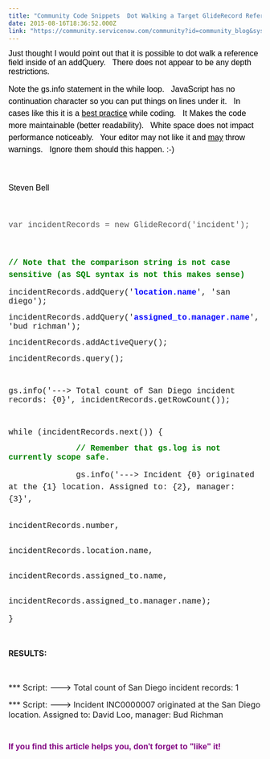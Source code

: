```yaml
---
title: "Community Code Snippets  Dot Walking a Target GlideRecord Reference Field"
date: 2015-08-16T18:36:52.000Z
link: "https://community.servicenow.com/community?id=community_blog&sys_id=98bde6a9dbd0dbc01dcaf3231f961941"
---
```

<p style="color: #000000; font-family: Arial, Verdana, Helvetica, sans-serif; font-size: 13.3333330154419px;"><span style="font-size: 12pt;">Just thought I would point out that it is possible to dot walk a reference field inside of an addQuery.   There does not appear to be any depth restrictions.</span></p><p style="color: #000000; font-family: Arial, Verdana, Helvetica, sans-serif; font-size: 13.3333330154419px;"></p><p><span style="line-height: 1.5em; color: #000000; font-size: 12pt; font-family: Arial, Verdana, Helvetica, sans-serif;">Note the gs.info statement in the while loop.   JavaScript has no continuation character so you can put things on lines under it.   In cases like this it is a </span><span style="color: #000000; font-family: Arial, Verdana, Helvetica, sans-serif; font-size: 12pt; line-height: 1.5em; text-decoration: underline;">best practice</span><span style="color: #000000; font-family: Arial, Verdana, Helvetica, sans-serif;"><span style="font-size: 12pt; line-height: 1.5em;"> while coding.   It Makes the code more maintainable (better readability).   White space does not impact performance </span><span style="font-size: 16px; line-height: 24px;">noticeably</span><span style="font-size: 12pt; line-height: 1.5em;">.   Your editor may not like it and </span></span><span style="color: #000000; font-family: Arial, Verdana, Helvetica, sans-serif; font-size: 12pt; line-height: 1.5em; text-decoration: underline;">may</span><span style="line-height: 1.5em; color: #000000; font-size: 12pt; font-family: Arial, Verdana, Helvetica, sans-serif;"> throw warnings.   Ignore them should this happen. :-)</span></p><p style="color: #000000; font-family: Arial, Verdana, Helvetica, sans-serif; font-size: 13.3333330154419px;"><span style="font-size: 12pt; line-height: 1.5em;"><br/></span></p><p style="color: #000000; font-family: Arial, Verdana, Helvetica, sans-serif; font-size: 13.3333330154419px;"><span style="font-size: 12pt; line-height: 1.5em;">Steven Bell</span></p><p style="color: #000000; font-family: Arial, Verdana, Helvetica, sans-serif; font-size: 13.3333330154419px;"></p><p style="color: #000000; font-family: Arial, Verdana, Helvetica, sans-serif; font-size: 13.3333330154419px;"><span style="font-family: 'courier new', courier; font-size: 12pt; color: #575757; line-height: 1.5em;"><br/></span></p><p style="color: #000000; font-family: Arial, Verdana, Helvetica, sans-serif; font-size: 13.3333330154419px;"><span style="font-family: 'courier new', courier; font-size: 12pt; color: #575757; line-height: 1.5em;">var incidentRecords = new GlideRecord('incident');</span></p><p style="color: #000000; font-family: Arial, Verdana, Helvetica, sans-serif; font-size: 13.3333330154419px;"><span style="font-family: 'courier new', courier; font-size: 12pt; color: #575757; line-height: 1.5em;"><br/></span></p><p style="color: #000000; font-family: Arial, Verdana, Helvetica, sans-serif; font-size: 13.3333330154419px;"><span style="font-family: 'courier new', courier; font-size: 12pt; color: #575757; line-height: 1.5em;"><strong style="color: #008000; font-size: 16px; font-family: 'courier new', courier;">// Note that the comparison string is not case sensitive (as SQL syntax is not this makes sense)</strong></span></p><p><span style="font-family: 'courier new', courier; font-size: 12pt;">incidentRecords.addQuery('<strong style="color: #0000ff;">location.name</strong>', 'san diego'); </span></p><p><span style="font-family: 'courier new', courier; font-size: 12pt;">incidentRecords.addQuery('<strong style="color: #0000ff;">assigned_to.manager.name</strong>', 'bud richman');</span></p><p><span style="font-family: 'courier new', courier; font-size: 12pt;">incidentRecords.addActiveQuery();</span></p><p><span style="font-family: 'courier new', courier; font-size: 12pt;">incidentRecords.query();</span></p><p><span style="font-family: 'courier new', courier; font-size: 12pt;"><br/></span></p><p><span style="font-family: 'courier new', courier; font-size: 12pt;">gs.info('<span style="font-family: 'courier new', courier; font-size: 16px;">---&gt; </span>Total count of San Diego incident records: {0}', incidentRecords.getRowCount());</span></p><p><span style="font-family: 'courier new', courier; font-size: 12pt;"><br/></span></p><p><span style="font-family: 'courier new', courier; font-size: 12pt;">while (incidentRecords.next()) {</span></p><p><span style="font-size: 16px; font-family: 'courier new', courier;">               <strong style="color: #008000;">// Remember that gs.log is not currently scope safe.</strong></span></p><p><span style="font-family: 'courier new', courier; font-size: 12pt; line-height: 1.5em;">               gs.info('---&gt; Incident {0} originated at the {1} location. Assigned to: {2}, manager: {3}', </span></p><p><span style="font-family: 'courier new', courier; font-size: 12pt;">                               incidentRecords.number, </span></p><p><span style="font-family: 'courier new', courier; font-size: 12pt;">                               incidentRecords.location.name, </span></p><p><span style="font-family: 'courier new', courier; font-size: 12pt;">                               incidentRecords.assigned_to.name, </span></p><p><span style="font-size: 12pt; font-family: 'courier new', courier;">                               incidentRecords.assigned_to.manager.name);</span></p><p><span style="font-family: 'courier new', courier; font-size: 12pt; line-height: 1.5em;">}</span></p><p></p><p style="color: #000000; font-family: Arial, Verdana, Helvetica, sans-serif; font-size: 13.3333330154419px;"><span style="font-family: 'courier new', courier; font-size: 12pt;"><br/></span></p><p><span style="font-size: 12pt;"><strong>RESULTS:</strong></span></p><p><span style="font-size: 12pt;"><br/></span></p><p><span style="font-size: 12pt;">*** Script: <span style="font-size: 16px;">---&gt; </span>Total count of San Diego incident records: 1</span></p><p><span style="font-size: 12pt;">*** Script: ---&gt; Incident INC0000007 originated at the San Diego location. Assigned to: David Loo, manager: Bud Richman</span></p><p></p><p></p><p style="color: #000000; font-family: Arial, Verdana, Helvetica, sans-serif; font-size: 13.3333330154419px;"><span style="font-family: 'courier new', courier; font-size: 12pt;"><br/></span></p><p style="font-size: 13.3333330154419px; color: #000000; font-family: Arial, Verdana, Helvetica, sans-serif;"><span style="font-size: 12pt;"><strong style="color: #800080;">If you find this article helps you, don't forget to "like" it!</strong></span></p>